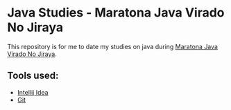 # Java Studies - Maratona Java Virado No Jiraya

This repository is for me to date my studies on java during [Maratona Java Virado No Jiraya](https://www.youtube.com/watch?v=JasmdiTyduI&list=PL62G310vn6nFIsOCC0H-C2infYgwm8SWW).

## Tools used:

- [Intellij Idea](https://www.jetbrains.com/idea/)
- [Git](https://git-scm.com/)

